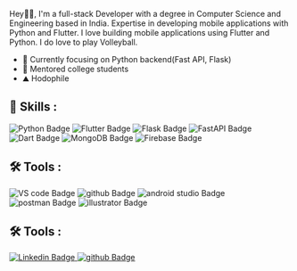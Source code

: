 Hey👋🏻, I'm a full-stack Developer with a degree in Computer Science and Engineering based in India. Expertise in developing mobile applications with Python and Flutter. I love building mobile applications using Flutter and Python. I do love to play Volleyball.

<ul>
  <li>🎯 Currently focusing on Python backend(Fast API, Flask)</li>
  <li>🏫 Mentored college students</li>
  <li>⛰️ Hodophile</li>
</ul>


## 🚀 Skills :
<div id="badges">
  <a>
    <img src="https://img.shields.io/badge/Python-3776AB?style=for-the-badge&logo=Python&logoColor=white" alt="Python Badge"/>
  </a>
  <a>
    <img src="https://img.shields.io/badge/Flutter-02569B?style=for-the-badge&logo=Flutter&logoColor=white" alt="Flutter Badge"/>
  </a>
  
  <a>
    <img src="https://img.shields.io/badge/Flask-000000?style=for-the-badge&logo=Flask&logoColor=white" alt="Flask Badge"/>
  </a>
   <a>
    <img src="https://img.shields.io/badge/FastAPI-009688?style=for-the-badge&logo=FASTAPI&logoColor=white" alt="FastAPI Badge"/>
  </a>
  <a>
    <img src="https://img.shields.io/badge/Dart-0175C2?style=for-the-badge&logo=Dart&logoColor=white" alt="Dart Badge"/>
  </a>
  
  <a>
    <img src="https://img.shields.io/badge/MongoDB-47A248?style=for-the-badge&logo=MongoDB&logoColor=white" alt="MongoDB Badge"/>
  </a>
 
  <a>
    <img src="https://img.shields.io/badge/Firebase-FFCA28?style=for-the-badge&logo=Firebase&logoColor=white" alt="Firebase Badge"/>
  </a>
</div>

## 🛠️ Tools :
<div id="badges">
  <a>
    <img src="https://img.shields.io/badge/VSCode-007ACC?style=for-the-badge&logo=Visualstudiocode&logoColor=white" alt="VS code Badge"/>
  </a>
  <a>
    <img src="https://img.shields.io/badge/github-black?style=for-the-badge&logo=github&logoColor=white" alt="github Badge"/>
  </a>
  
  <a>
    <img src="https://img.shields.io/badge/AndroidStudio-3DDC84?style=for-the-badge&logo=AndroidStudio&logoColor=white" alt="android studio Badge"/>
  </a>
   <a>
    <img src="https://img.shields.io/badge/postman-FF6C37?style=for-the-badge&logo=postman&logoColor=white" alt="postman Badge"/>
  </a>
  <a>
    <img src="https://img.shields.io/badge/illustrator-FF9A00?style=for-the-badge&logo=adobeillustrator&logoColor=white" alt="illustrator Badge"/>
  </a>
 
</div>

## 🛠️ Tools :
<div id="badges">
  <a href="https://www.linkedin.com/in/vigneshramalingampy/">
    <img src="https://img.shields.io/badge/LinkedIn-0A66C2?style=for-the-badge&logo=LinkedIn&logoColor=white" alt="Linkedin Badge"/>
  </a>
  <a href="https://github.com/vigneshramalingampy">
    <img src="https://img.shields.io/badge/github-black?style=for-the-badge&logo=github&logoColor=white" alt="github Badge"/>
  </a>
</div>

<!---
vigneshveera2208/vigneshveera2208 is a ✨ special ✨ repository because its `README.md` (this file) appears on your GitHub profile.
You can click the Preview link to take a look at your changes.
--->
